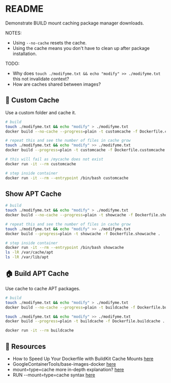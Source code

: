 # README

Demonstrate BUILD mount caching package manager downloads.

NOTES:

* Using `--no-cache` resets the cache.  
* Using the cache means you don't have to clean up after package installation.  

TODO:

* Why does `touch ./modifyme.txt && echo "modify" >> ./modifyme.txt` this not invalidate context?
* How are caches shared between images?  

## 👀 Custom Cache

Use a custom folder and cache it.  

```sh
# build
touch ./modifyme.txt && echo "modify" > ./modifyme.txt
docker build --no-cache --progress=plain -t customcache -f Dockerfile.customcache .  

# repeat this and see the number of files in cache grow
touch ./modifyme.txt && echo "modify" >> ./modifyme.txt
docker build --progress=plain -t customcache -f Dockerfile.customcache .  

# this will fail as /mycache does not exist
docker run -it --rm customcache

# step inside container
docker run -it --rm --entrypoint /bin/bash customcache
```

## Show APT Cache

```sh
# build
touch ./modifyme.txt && echo "modify" > ./modifyme.txt
docker build --no-cache --progress=plain -t showcache -f Dockerfile.showcache .  

# repeat this and see the number of files in cache grow
touch ./modifyme.txt && echo "modify" >> ./modifyme.txt
docker build --progress=plain -t showcache -f Dockerfile.showcache .  

# step inside container
docker run -it --rm --entrypoint /bin/bash showcache
ls -lR /var/cache/apt
ls -lR /var/lib/apt
```

## 🏠 Build APT Cache

Use cache to cache APT packages.  

```sh
# build
touch ./modifyme.txt && echo "modify" > ./modifyme.txt
docker build --no-cache --progress=plain -t buildcache -f Dockerfile.buildcache .  

touch ./modifyme.txt && echo "modify" >> ./modifyme.txt
docker build --progress=plain -t buildcache -f Dockerfile.buildcache .  

docker run -it --rm buildcache
```

## 👀 Resources

* How to Speed Up Your Dockerfile with BuildKit Cache Mounts [here](https://vsupalov.com/buildkit-cache-mount-dockerfile/)  
* GoogleContainerTools/base-images-docker [here](https://github.com/GoogleContainerTools/base-images-docker/blob/master/debian/reproducible/overlay/etc/apt/apt.conf.d/docker-clean)  
* mount=type=cache more in-depth explanation? [here](https://github.com/moby/buildkit/issues/1673)  
* RUN --mount=type=cache syntax [here](https://github.com/moby/buildkit/blob/master/frontend/dockerfile/docs/reference.md#run---mounttypecache)  
